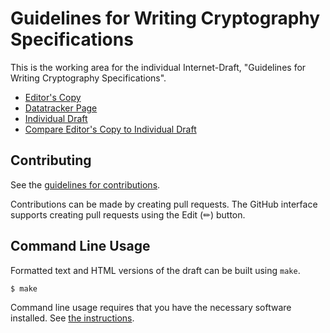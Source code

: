 # Guidelines for Writing Cryptography Specifications

This is the working area for the individual Internet-Draft, "Guidelines for Writing Cryptography Specifications".

* [Editor's Copy](https://cfrg.github.io/draft-irtf-cfrg-cryptography-specification/#go.draft-irtf-cfrg-cryptography-specification.html)
* [Datatracker Page](https://datatracker.ietf.org/doc/draft-irtf-cfrg-cryptography-specification)
* [Individual Draft](https://datatracker.ietf.org/doc/html/draft-irtf-cfrg-cryptography-specification)
* [Compare Editor's Copy to Individual Draft](https://cfrg.github.io/draft-irtf-cfrg-cryptography-specification/#go.draft-irtf-cfrg-cryptography-specification.diff)


## Contributing

See the
[guidelines for contributions](https://github.com/cfrg/draft-irtf-cfrg-cryptography-specification/blob/main/CONTRIBUTING.md).

Contributions can be made by creating pull requests.
The GitHub interface supports creating pull requests using the Edit (✏) button.


## Command Line Usage

Formatted text and HTML versions of the draft can be built using `make`.

```sh
$ make
```

Command line usage requires that you have the necessary software installed.  See
[the instructions](https://github.com/martinthomson/i-d-template/blob/main/doc/SETUP.md).

